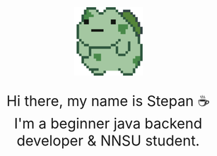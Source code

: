 <div align="center">
  <img src="bulbasaur-rolling.gif" width="155"/>
  <p style="font-size: 32px;">Hi there, my name is Stepan ☕<br>I'm a beginner java backend developer & NNSU student. </p>
</div>
